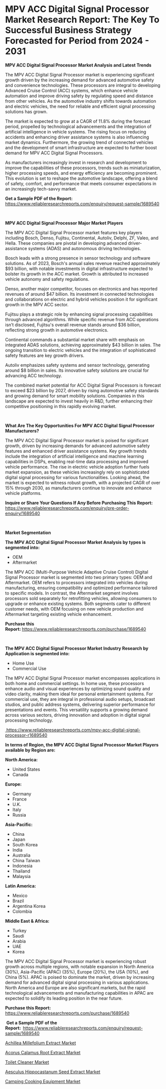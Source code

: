 <p><h1>MPV ACC Digital Signal Processor Market Research Report: The Key To Successful Business Strategy Forecasted for Period from 2024 - 2031</h1></p><p><strong>MPV ACC Digital Signal Processor Market Analysis and Latest Trends</strong></p>
<p><p>The MPV ACC Digital Signal Processor market is experiencing significant growth driven by the increasing demand for advanced automotive safety and convenience technologies. These processors are integral to developing Advanced Cruise Control (ACC) systems, which enhance vehicle automation and improve driving safety by regulating speed and distance from other vehicles. As the automotive industry shifts towards automation and electric vehicles, the need for reliable and efficient signal processing solutions has grown.</p><p>The market is expected to grow at a CAGR of 11.8% during the forecast period, propelled by technological advancements and the integration of artificial intelligence in vehicle systems. The rising focus on reducing accidents and enhancing driver assistance systems is also influencing market dynamics. Furthermore, the growing trend of connected vehicles and the development of smart infrastructure are expected to further boost demand for MPV ACC Digital Signal Processors.</p><p>As manufacturers increasingly invest in research and development to improve the capabilities of these processors, trends such as miniaturization, higher processing speeds, and energy efficiency are becoming prominent. This evolution is set to reshape the automotive landscape, offering a blend of safety, comfort, and performance that meets consumer expectations in an increasingly tech-savvy market.</p></p>
<p><strong>Get a Sample PDF of the Report:&nbsp;</strong> <a href="https://www.reliableresearchreports.com/enquiry/request-sample/1689540?utm_campaign=1509&utm_medium=2&utm_source=Github&utm_content=ia&utm_term=17102024&utm_id=mpv-acc-digital-signal-processor">https://www.reliableresearchreports.com/enquiry/request-sample/1689540</a></p>
<p>&nbsp;</p>
<p><strong>MPV ACC Digital Signal Processor Major Market Players</strong></p>
<p><p>The MPV ACC Digital Signal Processor market features key players including Bosch, Denso, Fujitsu, Continental, Autoliv, Delphi, ZF, Valeo, and Hella. These companies are pivotal in developing advanced driver-assistance systems (ADAS) and autonomous driving technologies.</p><p>Bosch leads with a strong presence in sensor technology and software solutions. As of 2023, Bosch's annual sales revenue reached approximately $93 billion, with notable investments in digital infrastructure expected to bolster its growth in the ACC market. Growth is attributed to increased vehicle autonomy and safety regulations.</p><p>Denso, another major competitor, focuses on electronics and has reported revenues of around $47 billion. Its investment in connected technologies and collaborations on electric and hybrid vehicles position it for significant growth in the MPV ACC sector.</p><p>Fujitsu plays a strategic role by enhancing signal processing capabilities through advanced algorithms. While specific revenue from ACC operations isn’t disclosed, Fujitsu's overall revenue stands around $36 billion, reflecting strong growth in automotive electronics.</p><p>Continental commands a substantial market share with emphasis on integrated ADAS solutions, achieving approximately $43 billion in sales. The ongoing transition to electric vehicles and the integration of sophisticated safety features are key growth drivers.</p><p>Autoliv emphasizes safety systems and sensor technology, generating around $8 billion in sales. Its innovative safety solutions are crucial for advancing ACC technology.</p><p>The combined market potential for ACC Digital Signal Processors is forecast to exceed $23 billion by 2027, driven by rising automotive safety standards and growing demand for smart mobility solutions. Companies in this landscape are expected to invest heavily in R&D, further enhancing their competitive positioning in this rapidly evolving market.</p></p>
<p>&nbsp;</p>
<p><strong>What Are The Key Opportunities For MPV ACC Digital Signal Processor Manufacturers?</strong></p>
<p><p>The MPV ACC Digital Signal Processor market is poised for significant growth, driven by increasing demands for advanced automotive safety features and enhanced driver assistance systems. Key growth trends include the integration of artificial intelligence and machine learning capabilities in DSPs, enabling real-time data processing and improved vehicle performance. The rise in electric vehicle adoption further fuels market expansion, as these vehicles increasingly rely on sophisticated digital signal processing for various functionalities. Looking ahead, the market is expected to witness robust growth, with a projected CAGR of over 15% through 2030, as manufacturers continue to innovate and enhance vehicle platforms.</p></p>
<p><strong>Inquire or Share Your Questions If Any Before Purchasing This Report:</strong> <a href="https://www.reliableresearchreports.com/enquiry/pre-order-enquiry/1689540?utm_campaign=1509&utm_medium=2&utm_source=Github&utm_content=ia&utm_term=17102024&utm_id=mpv-acc-digital-signal-processor">https://www.reliableresearchreports.com/enquiry/pre-order-enquiry/1689540</a></p>
<p>&nbsp;</p>
<p><strong>Market Segmentation</strong></p>
<p><strong>The MPV ACC Digital Signal Processor Market Analysis by types is segmented into:</strong></p>
<p><ul><li>OEM</li><li>Aftermarket</li></ul></p>
<p><p>The MPV ACC (Multi-Purpose Vehicle Adaptive Cruise Control) Digital Signal Processor market is segmented into two primary types: OEM and Aftermarket. OEM refers to processors integrated into vehicles during manufacturing, ensuring compatibility and optimized performance tailored to specific models. In contrast, the Aftermarket segment involves processors sold separately for retrofitting vehicles, allowing consumers to upgrade or enhance existing systems. Both segments cater to different customer needs, with OEM focusing on new vehicle production and Aftermarket targeting existing vehicle enhancement.</p></p>
<p><strong>Purchase this Report:&nbsp;</strong><a href="https://www.reliableresearchreports.com/purchase/1689540?utm_campaign=1509&utm_medium=2&utm_source=Github&utm_content=ia&utm_term=17102024&utm_id=mpv-acc-digital-signal-processor">https://www.reliableresearchreports.com/purchase/1689540</a></p>
<p>&nbsp;</p>
<p><strong>The MPV ACC Digital Signal Processor Market Industry Research by Application is segmented into:</strong></p>
<p><ul><li>Home Use</li><li>Commercial Use</li></ul></p>
<p><p>The MPV ACC Digital Signal Processor market encompasses applications in both home and commercial settings. In home use, these processors enhance audio and visual experiences by optimizing sound quality and video clarity, making them ideal for personal entertainment systems. For commercial use, they are integral in professional audio setups, broadcast studios, and public address systems, delivering superior performance for presentations and events. This versatility supports a growing demand across various sectors, driving innovation and adoption in digital signal processing technology.</p></p>
<p><a href="https://www.reliableresearchreports.com/mpv-acc-digital-signal-processor-r1689540?utm_campaign=1509&utm_medium=2&utm_source=Github&utm_content=ia&utm_term=17102024&utm_id=mpv-acc-digital-signal-processor">&nbsp;https://www.reliableresearchreports.com/mpv-acc-digital-signal-processor-r1689540</a></p>
<p><strong>In terms of Region, the MPV ACC Digital Signal Processor Market Players available by Region are:</strong></p>
<p>
    <p> <strong> North America: </strong>
        <ul>
            <li>United States</li>
            <li>Canada</li>
        </ul>
        </p> 
    <p> <strong> Europe: </strong>
        <ul>
            <li>Germany</li>
            <li>France</li>
            <li>U.K.</li>
            <li>Italy</li>
            <li>Russia</li>
        </ul>
        </p> 
    <p> <strong> Asia-Pacific: </strong>
        <ul>
            <li>China</li>
            <li>Japan</li>
            <li>South Korea</li>
            <li>India</li>
            <li>Australia</li>
            <li>China Taiwan</li>
            <li>Indonesia</li>
            <li>Thailand</li>
            <li>Malaysia</li>
        </ul>
        </p> 
    <p> <strong> Latin America: </strong>
        <ul>
            <li>Mexico</li>
            <li>Brazil</li>
            <li>Argentina Korea</li>
            <li>Colombia</li>
        </ul>
        </p> 
    <p> <strong> Middle East & Africa: </strong>
        <ul>
            <li>Turkey</li>
            <li>Saudi</li>
            <li>Arabia</li>
            <li>UAE</li>
            <li>Korea</li>
        </ul>
    </p>
    </p>
<p><p>The MPV ACC Digital Signal Processor market is experiencing robust growth across multiple regions, with notable expansion in North America (30%), Asia-Pacific (APAC) (35%), Europe (20%), the USA (10%), and China (5%). APAC is poised to dominate the market, driven by increasing demand for advanced digital signal processing in various applications. North America and Europe are also significant markets, but the rapid technological advancements and manufacturing capabilities in APAC are expected to solidify its leading position in the near future.</p></p>
<p><strong>Purchase this Report: </strong><a href="https://www.reliableresearchreports.com/purchase/1689540?utm_campaign=1509&utm_medium=2&utm_source=Github&utm_content=ia&utm_term=17102024&utm_id=mpv-acc-digital-signal-processor">https://www.reliableresearchreports.com/purchase/1689540</a></p>
<p>&nbsp;<strong>Get a Sample PDF of the Report:&nbsp;&nbsp;</strong><a href="https://www.reliableresearchreports.com/enquiry/request-sample/1689540?utm_campaign=1509&utm_medium=2&utm_source=Github&utm_content=ia&utm_term=17102024&utm_id=mpv-acc-digital-signal-processor">https://www.reliableresearchreports.com/enquiry/request-sample/1689540</a></p>
<p><strong></strong></p>
<p><p><a href="https://www.linkedin.com/pulse/influencing-factors-achillea-millefolium-extract-market-insights-olede?utm_campaign=1509&utm_medium=2&utm_source=Github&utm_content=ia&utm_term=17102024&utm_id=mpv-acc-digital-signal-processor">Achillea Millefolium Extract Market</a></p><p><a href="https://www.linkedin.com/pulse/competitive-intelligence-acorus-calamus-root-extract-market-hrzae?utm_campaign=1509&utm_medium=2&utm_source=Github&utm_content=ia&utm_term=17102024&utm_id=mpv-acc-digital-signal-processor">Acorus Calamus Root Extract Market</a></p><p><a href="https://www.linkedin.com/pulse/global-toilet-cleaner-market-exploring-share-trends-future-5lz6e?utm_campaign=1509&utm_medium=2&utm_source=Github&utm_content=ia&utm_term=17102024&utm_id=mpv-acc-digital-signal-processor">Toilet Cleaner Market</a></p><p><a href="https://www.linkedin.com/pulse/in-depth-analysis-global-aesculus-hippocastanum-seed-dcyie?utm_campaign=1509&utm_medium=2&utm_source=Github&utm_content=ia&utm_term=17102024&utm_id=mpv-acc-digital-signal-processor">Aesculus Hippocastanum Seed Extract Market</a></p><p><a href="https://www.linkedin.com/pulse/pioneering-growth-analyzing-global-camping-cooking-equipment-qevpe?utm_campaign=1509&utm_medium=2&utm_source=Github&utm_content=ia&utm_term=17102024&utm_id=mpv-acc-digital-signal-processor">Camping Cooking Equipment Market</a></p></p>